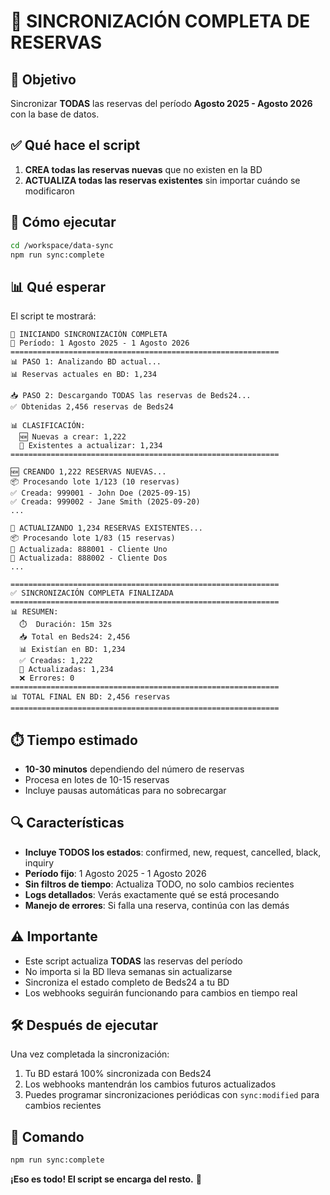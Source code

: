 # 🔄 SINCRONIZACIÓN COMPLETA DE RESERVAS

## 🎯 Objetivo
Sincronizar **TODAS** las reservas del período **Agosto 2025 - Agosto 2026** con la base de datos.

## ✅ Qué hace el script

1. **CREA todas las reservas nuevas** que no existen en la BD
2. **ACTUALIZA todas las reservas existentes** sin importar cuándo se modificaron

## 🚀 Cómo ejecutar

```bash
cd /workspace/data-sync
npm run sync:complete
```

## 📊 Qué esperar

El script te mostrará:

```
🚀 INICIANDO SINCRONIZACIÓN COMPLETA
📅 Período: 1 Agosto 2025 - 1 Agosto 2026
============================================================
📊 PASO 1: Analizando BD actual...
📊 Reservas actuales en BD: 1,234

📥 PASO 2: Descargando TODAS las reservas de Beds24...
✅ Obtenidas 2,456 reservas de Beds24

📊 CLASIFICACIÓN:
  🆕 Nuevas a crear: 1,222
  📝 Existentes a actualizar: 1,234
============================================================

🆕 CREANDO 1,222 RESERVAS NUEVAS...
📦 Procesando lote 1/123 (10 reservas)
✅ Creada: 999001 - John Doe (2025-09-15)
✅ Creada: 999002 - Jane Smith (2025-09-20)
...

📝 ACTUALIZANDO 1,234 RESERVAS EXISTENTES...
📦 Procesando lote 1/83 (15 reservas)
📝 Actualizada: 888001 - Cliente Uno
📝 Actualizada: 888002 - Cliente Dos
...

============================================================
✅ SINCRONIZACIÓN COMPLETA FINALIZADA
============================================================
📊 RESUMEN:
  ⏱️  Duración: 15m 32s
  📥 Total en Beds24: 2,456
  📊 Existían en BD: 1,234
  ✅ Creadas: 1,222
  📝 Actualizadas: 1,234
  ❌ Errores: 0
============================================================
📊 TOTAL FINAL EN BD: 2,456 reservas
============================================================
```

## ⏱️ Tiempo estimado

- **10-30 minutos** dependiendo del número de reservas
- Procesa en lotes de 10-15 reservas
- Incluye pausas automáticas para no sobrecargar

## 🔍 Características

- **Incluye TODOS los estados**: confirmed, new, request, cancelled, black, inquiry
- **Período fijo**: 1 Agosto 2025 - 1 Agosto 2026
- **Sin filtros de tiempo**: Actualiza TODO, no solo cambios recientes
- **Logs detallados**: Verás exactamente qué se está procesando
- **Manejo de errores**: Si falla una reserva, continúa con las demás

## ⚠️ Importante

- Este script actualiza **TODAS** las reservas del período
- No importa si la BD lleva semanas sin actualizarse
- Sincroniza el estado completo de Beds24 a tu BD
- Los webhooks seguirán funcionando para cambios en tiempo real

## 🛠️ Después de ejecutar

Una vez completada la sincronización:

1. Tu BD estará 100% sincronizada con Beds24
2. Los webhooks mantendrán los cambios futuros actualizados
3. Puedes programar sincronizaciones periódicas con `sync:modified` para cambios recientes

## 📝 Comando

```bash
npm run sync:complete
```

**¡Eso es todo! El script se encarga del resto.** 🚀